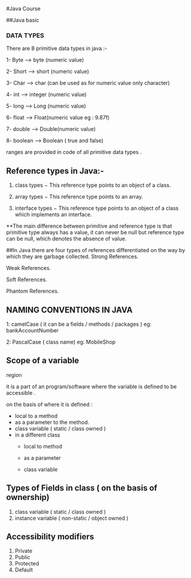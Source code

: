 #Java Course

##Java basic

### DATA TYPES

There are 8 primitive data types in java :-

1- Byte --> byte (numeric value)

2- Short --> short (numeric value)

3- Char --> char (can be used as for numeric value only character)

4- int --> integer (numeric value)

5- long --> Long (numeric value)

6- float --> Float(numeric value eg : 9.87f)

7- double --> Double(numeric value)

8- boolean --> Boolean ( true and false)

ranges are provided in code of all primitive data types .

## Reference  types in Java:-
1. class types − This reference type points to an object of a class.

2. array types − This reference type points to an array.

3. interface types − This reference type points to an object of a
class which implements an interface.
   
**The main difference between primitive and reference type is that primitive type always has a value, it can never be null but
reference type can be null, which denotes the absence of value.

##In Java there are four types of references differentiated on the way by which they are garbage collected.
Strong References.

Weak References.

Soft References.

Phantom References.


## NAMING CONVENTIONS IN JAVA
1: camelCase ( it can be a fields / methods / packages )
eg: bankAccountNumber

2: PascalCase ( class name)
eg:  MobileShop

## Scope of a variable

region

it is a part of an program/software where the variable is defined to be accessible .

on the basis of where it is defined :
- local to a method
- as a parameter to the method.
- class variable ( static / class owned )
- in a different class
  - local to method 
    
  - as a parameter
  
  - class variable


## Types of Fields in class ( on the basis of ownership)

1. class variable ( static / class owned )
2. instance variable ( non-static / object owned )


## Accessibility modifiers

1. Private
2. Public
3. Protected
4. Default